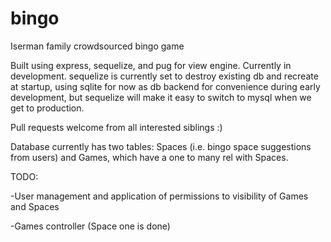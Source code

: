 # bingo
Iserman family crowdsourced bingo game

Built using express, sequelize, and pug for view engine. Currently in development.
sequelize is currently set to destroy existing db and recreate at startup, using sqlite for now as db backend for convenience
during early development, but sequelize will make it easy to switch to mysql when we get to production.

Pull requests welcome from all interested siblings :)

Database currently has two tables: Spaces (i.e. bingo space suggestions from users) and Games, which have a one to many rel with Spaces.

TODO:

-User management and application of permissions to visibility of Games and Spaces

-Games controller (Space one is done)

